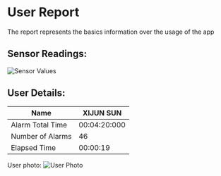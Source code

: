 # User Report
The report represents the basics information over the usage of the app
## Sensor Readings:
![Sensor Values](C:\Users\icadmin\user_ui\gui/data/img/graphs/graph_20240829170806_2.png)
## User Details:
| Name | XIJUN  SUN |
| --- | --- |
| Alarm Total Time | 00:04:20:000 |
| Number of Alarms | 46 |
| Elapsed Time | 00:00:19 |
User photo:
![User Photo](C:/Users/icadmin/Pictures/yanyan.jpg)
